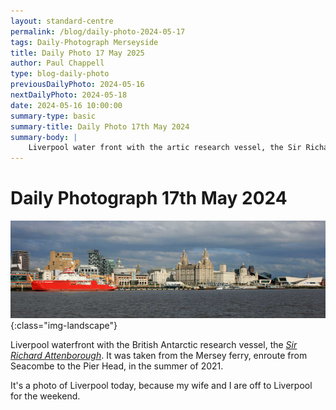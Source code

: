 ```yaml
---
layout: standard-centre
permalink: /blog/daily-photo-2024-05-17
tags: Daily-Photograph Merseyside
title: Daily Photo 17 May 2025
author: Paul Chappell
type: blog-daily-photo
previousDailyPhoto: 2024-05-16
nextDailyPhoto: 2024-05-18
date: 2024-05-16 10:00:00
summary-type: basic
summary-title: Daily Photo 17th May 2024
summary-body: |
    Liverpool water front with the artic research vessel, the Sir Richard Attenborough.
---
```

# Daily Photograph 17th May 2024 

![Todays daily photograph](/content/posts/2024/05/day-photo-17.jpg){:class="img-landscape"}

Liverpool waterfront with the British Antarctic research vessel, the [*Sir Richard Attenborough*](https://en.wikipedia.org/wiki/RRS_Sir_David_Attenborough). It was taken from the Mersey ferry, enroute from Seacombe to the Pier Head, in the summer of 2021.

It's a photo of Liverpool today, because my wife and I are off to Liverpool for the weekend.



